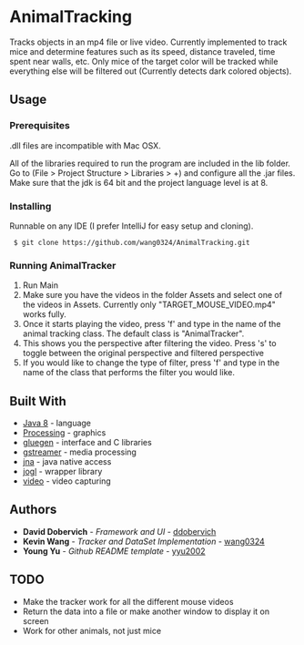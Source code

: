 # AnimalTracking
Tracks objects in an mp4 file or live video. Currently implemented to track mice and determine features such as its speed, distance traveled, time spent near walls, etc. Only mice of the target color will be tracked while everything else will be filtered out (Currently detects dark colored objects).

## Usage

### Prerequisites

.dll files are incompatible with Mac OSX.

All of the libraries required to run the program are included in the lib folder. Go to (File > Project Structure > Libraries > +) and configure all the .jar files. Make sure that the jdk is 64 bit and the project language level is at 8. 

### Installing

Runnable on any IDE (I prefer IntelliJ for easy setup and cloning).

```
 $ git clone https://github.com/wang0324/AnimalTracking.git
```

### Running AnimalTracker
1. Run Main
2. Make sure you have the videos in the folder Assets and select one of the videos in Assets. Currently only "TARGET_MOUSE_VIDEO.mp4" works fully.
3. Once it starts playing the video, press 'f' and type in the name of the animal tracking class. The default class is "AnimalTracker".
4. This shows you the perspective after filtering the video. Press 's' to toggle between the original perspective and filtered perspective
5. If you would like to change the type of filter, press 'f' and type in the name of the class that performs the filter you would like.


## Built With

* [Java 8](https://www.oracle.com/technetwork/java/javase/downloads/index.html) - language
* [Processing](https://processing.org/) - graphics
* [gluegen](https://jogamp.org/gluegen/www/) - interface and C libraries 
* [gstreamer](https://gstreamer.freedesktop.org/) - media processing
* [jna](https://github.com/java-native-access/jna) - java native access
* [jogl](http://jogamp.org/jogl/www/) - wrapper library
* [video](https://processing.org/reference/libraries/video/index.html) - video capturing

## Authors

* **David Dobervich** - *Framework and UI* - [ddobervich](https://github.com/ddobervich)
* **Kevin Wang** - *Tracker and DataSet Implementation* - [wang0324](https://github.com/wang0324)
* **Young Yu** - *Github README template* - [yyu2002](https://github.com/yyu2002)

## TODO
- Make the tracker work for all the different mouse videos
- Return the data into a file or make another window to display it on screen
- Work for other animals, not just mice
